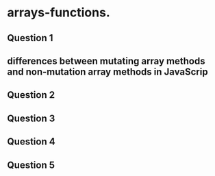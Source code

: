 # arrays-functions.
<h2>Question 1 </h2>  <h2> differences between mutating array methods and non-mutation array methods in JavaScrip</h2>

<h2>Question 2  </h2>
<h2>Question 3  </h2>
<h2>Question 4  </h2>
<h2>Question 5  </h2>